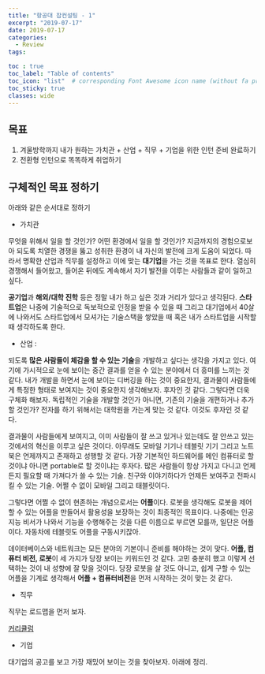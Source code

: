 ```yaml
---
title: "항공대 잡컨설팅 - 1"
excerpt: "2019-07-17"
date: 2019-07-17
categories:
  - Review
tags:

toc : true
toc_label: "Table of contents"
toc_icon: "list"  # corresponding Font Awesome icon name (without fa prefix)
toc_sticky: true
classes: wide  
---
```


## 목표

1. 겨울방학까지 내가 원하는 가치관 + 산업 + 직무 + 기업을 위한 인턴 준비 완료하기
2. 전환형 인턴으로 똑똑하게 취업하기

## 구체적인 목표 정하기

아래와 같은 순서대로 정하기

- 가치관 

무엇을 위해서 일을 할 것인가? 어떤 환경에서 일을 할 것인가? 지금까지의 경험으로보아 되도록 치열한 경쟁을 뚫고 성취한 환경이 내 자신의 발전에 크게 도움이 되었다.
따라서 명확한 산업과 직무를 설정하고 이에 맞는 **대기업**을 가는 것을 목표로 한다. 열심히 경쟁해서 들어왔고, 들어온 뒤에도 계속해서 자기 발전을 이루는 사람들과 같이 일하고 싶다.  

**공기업**과 **해외/대학 진학** 등은 정말 내가 하고 싶은 것과 거리가 있다고 생각된다. **스타트업**은 나중에 기술적으로 독보적으로 인정을 받을 수 있을 때 그리고 대기업에서 40살에 나와서도 스타트업에서 모셔가는 기술스택을 쌓았을 때 혹은 내가 스타트업을 시작할 때 생각하도록 한다.  

- 산업 :

되도록 **많은 사람들이 체감을 할 수 있는 기술**을 개발하고 싶다는 생각을 가지고 있다. 여기에 가시적으로 눈에 보이는 중간 결과를 얻을 수 있는 분야에서 더 흥미를 느끼는 것 같다.
내가 개발을 하면서 눈에 보이는 디버깅을 하는 것이 중요한지, 결과물이 사람들에게 특정한 형태로 보여지는 것이 중요한지 생각해보자. 후자인 것 같다. 그렇다면 더욱 구체화 해보자.
독립적인 기술을 개발할 것인가 아니면, 기존의 기술을 개편하거나 추가할 것인가? 전자를 하기 위해서는 대학원을 가는게 맞는 것 같다. 이것도 후자인 것 같다.  

결과물이 사람들에게 보여지고, 이미 사람들이 잘 쓰고 있거나 있는데도 잘 안쓰고 있는 것에서의 혁신을 이루고 싶은 것이다. 아무래도 모바일 기기나 테블릿 기기 그리고 노트북은 언제까지고
존재하고 성행할 것 같다. 가장 기본적인 하드웨어를 메인 컴퓨터로 할 것이냐 아니면 portable로 할 것이냐는 후자다. 많은 사람들이 항상 가지고 다니고 언제든지 필요할 때 가져다가 쓸 수 있는 기술. 친구와 이야기하다가 언제든 보여주고 전파시킬 수 있는 기술. 어쩔 수 없이 모바일 그리고 태블릿이다.  

그렇다면 어쩔 수 없이 현존하는 개념으로서는 **어플**이다. 로봇을 생각해도 로봇을 제어할 수 있는 어플을 만들어서 활용성을 보장하는 것이 최종적인 목표이다. 나중에는 인공지능 비서가 나와서 기능을 수행해주는 것을 다른 이름으로 부르면 모를까, 일단은 어플이다. 자동차에 테블릿도 어플을 구동시키잖아.  

데이터베이스와 네트워크는 모든 분야의 기본이니 준비를 해야하는 것이 맞다. **어플, 컴퓨터 비전, 로봇**이 세 가지가 당장 보이는 키워드인 것 같다. 고민 충분히 했고 이렇게 선택하는 것이 내 성향에 잘 맞을 것이다. 당장 로봇을 살 것도 아니고, 쉽게 구할 수 있는 어플을 기계로 생각해서 **어플 + 컴퓨터비전**을 먼저 시작하는 것이 맞는 것 같다.

- 직무

직무는 로드맵을 먼저 보자. 

[커리큘럼](/assets/images/review/job-consulting-1.jpg)  

- 기업

대기업의 공고를 보고 가장 재밌어 보이는 것을 찾아보자. 아래에 정리.

